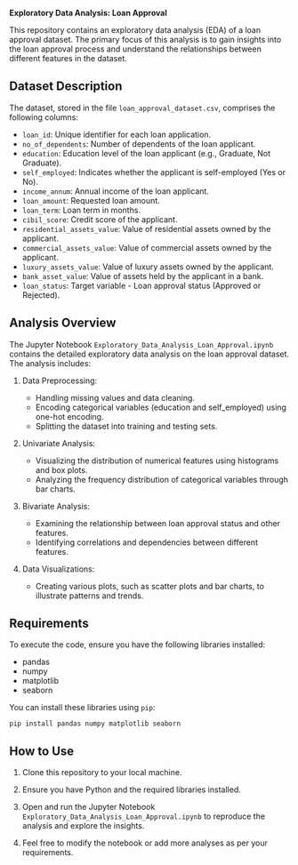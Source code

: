 **Exploratory Data Analysis: Loan Approval**

This repository contains an exploratory data analysis (EDA) of a loan approval dataset. The primary focus of this analysis is to gain insights into the loan approval process and understand the relationships between different features in the dataset.

## Dataset Description

The dataset, stored in the file `loan_approval_dataset.csv`, comprises the following columns:

- `loan_id`: Unique identifier for each loan application.
- `no_of_dependents`: Number of dependents of the loan applicant.
- `education`: Education level of the loan applicant (e.g., Graduate, Not Graduate).
- `self_employed`: Indicates whether the applicant is self-employed (Yes or No).
- `income_annum`: Annual income of the loan applicant.
- `loan_amount`: Requested loan amount.
- `loan_term`: Loan term in months.
- `cibil_score`: Credit score of the applicant.
- `residential_assets_value`: Value of residential assets owned by the applicant.
- `commercial_assets_value`: Value of commercial assets owned by the applicant.
- `luxury_assets_value`: Value of luxury assets owned by the applicant.
- `bank_asset_value`: Value of assets held by the applicant in a bank.
- `loan_status`: Target variable - Loan approval status (Approved or Rejected).

## Analysis Overview

The Jupyter Notebook `Exploratory_Data_Analysis_Loan_Approval.ipynb` contains the detailed exploratory data analysis on the loan approval dataset. The analysis includes:

1. Data Preprocessing:
   - Handling missing values and data cleaning.
   - Encoding categorical variables (education and self_employed) using one-hot encoding.
   - Splitting the dataset into training and testing sets.

2. Univariate Analysis:
   - Visualizing the distribution of numerical features using histograms and box plots.
   - Analyzing the frequency distribution of categorical variables through bar charts.

3. Bivariate Analysis:
   - Examining the relationship between loan approval status and other features.
   - Identifying correlations and dependencies between different features.

4. Data Visualizations:
   - Creating various plots, such as scatter plots and bar charts, to illustrate patterns and trends.

## Requirements

To execute the code, ensure you have the following libraries installed:

- pandas
- numpy
- matplotlib
- seaborn

You can install these libraries using `pip`:

```
pip install pandas numpy matplotlib seaborn
```

## How to Use

1. Clone this repository to your local machine.

2. Ensure you have Python and the required libraries installed.

3. Open and run the Jupyter Notebook `Exploratory_Data_Analysis_Loan_Approval.ipynb` to reproduce the analysis and explore the insights.

4. Feel free to modify the notebook or add more analyses as per your requirements.

